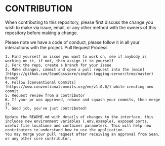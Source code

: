 # CONTRIBUTION

When contributing to this repository, please first discuss the change you wish to make via issue, email, or any other method with the owners of this repository before making a change.

Please note we have a code of conduct, please follow it in all your interactions with the project.
Pull Request Process

    1. Find yourself an issue you want to work on, see if anybody is working on it, if not, then assign it to yourself
    2. Fork the repo, create a branch for your issue
    3. Make changes, commit and open a pull request into the [main](https://github.com/SeanCassiere/simple-logging-server/tree/master) branch
    4. Follow [Conventional Commits](https://www.conventionalcommits.org/en/v1.0.0/) while creating new commit
    5. Request review from a contributor
    6. If your pr was approved, rebase and squash your commits, then merge it.
    7. Good job, you've just contributed!

    Update the README.md with details of changes to the interface, this includes new environment variables (.env.example), exposed ports, useful file locations and container parameters. This will help new contributors to understand how to use the application.
    You may merge your pull request after receiving an approval from Sean, or any other core contributor.
